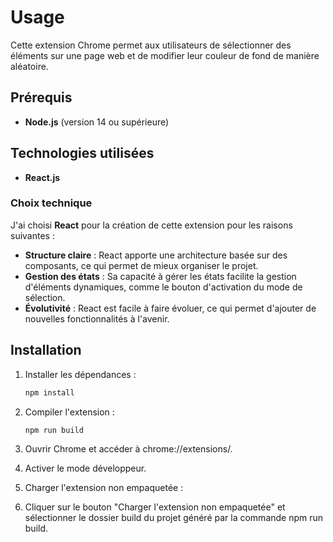 # Usage

Cette extension Chrome permet aux utilisateurs de sélectionner des éléments sur une page web et de modifier leur couleur de fond de manière aléatoire.

## Prérequis

- **Node.js** (version 14 ou supérieure)

## Technologies utilisées

- **React.js**

### Choix technique

J'ai choisi **React** pour la création de cette extension pour les raisons suivantes :

- **Structure claire** : React apporte une architecture basée sur des composants, ce qui permet de mieux organiser le projet.
- **Gestion des états** : Sa capacité à gérer les états facilite la gestion d'éléments dynamiques, comme le bouton d'activation du mode de sélection.
- **Évolutivité** : React est facile à faire évoluer, ce qui permet d'ajouter de nouvelles fonctionnalités à l'avenir.

## Installation

1. Installer les dépendances :

   ```bash
   npm install

2. Compiler l'extension :

    ```bash
    npm run build

3. Ouvrir Chrome et accéder à chrome://extensions/.

4. Activer le mode développeur.

5. Charger l'extension non empaquetée :

6. Cliquer sur le bouton "Charger l'extension non empaquetée" et sélectionner le dossier build du projet généré par la commande npm run build.
